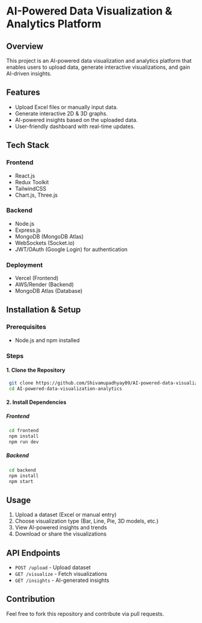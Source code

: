 # AI-Powered Data Visualization & Analytics Platform

## Overview
This project is an AI-powered data visualization and analytics platform that enables users to upload data, generate interactive visualizations, and gain AI-driven insights.

## Features
- Upload Excel files or manually input data.
- Generate interactive 2D & 3D graphs.
- AI-powered insights based on the uploaded data.
- User-friendly dashboard with real-time updates.

## Tech Stack
### Frontend
- React.js
- Redux Toolkit
- TailwindCSS
- Chart.js, Three.js

### Backend
- Node.js
- Express.js
- MongoDB (MongoDB Atlas)
- WebSockets (Socket.io)
- JWT/OAuth (Google Login) for authentication

### Deployment
- Vercel (Frontend)
- AWS/Render (Backend)
- MongoDB Atlas (Database)

## Installation & Setup
### Prerequisites
- Node.js and npm installed

### Steps
#### 1. Clone the Repository
```sh
 git clone https://github.com/Shivamupadhyay09/AI-powered-data-visualization-analytics.git
 cd AI-powered-data-visualization-analytics
```

#### 2. Install Dependencies
##### Frontend
```sh
 cd frontend
 npm install
 npm run dev
```
##### Backend
```sh
 cd backend
 npm install
 npm start
```

## Usage
1. Upload a dataset (Excel or manual entry)
2. Choose visualization type (Bar, Line, Pie, 3D models, etc.)
3. View AI-powered insights and trends
4. Download or share the visualizations

## API Endpoints
- `POST /upload` - Upload dataset
- `GET /visualize` - Fetch visualizations
- `GET /insights` - AI-generated insights

## Contribution
Feel free to fork this repository and contribute via pull requests.

